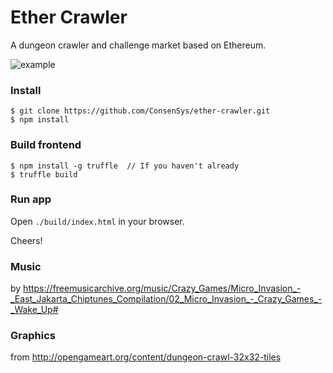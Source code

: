 # Ether Crawler

A dungeon crawler and challenge market based on Ethereum.

![example](http://i.imgur.com/WstmuKv.png)

### Install

```
$ git clone https://github.com/ConsenSys/ether-crawler.git
$ npm install
```

### Build frontend

```
$ npm install -g truffle  // If you haven't already
$ truffle build
```

### Run app

Open `./build/index.html` in your browser.

Cheers!


### Music

by https://freemusicarchive.org/music/Crazy_Games/Micro_Invasion_-_East_Jakarta_Chiptunes_Compilation/02_Micro_Invasion_-_Crazy_Games_-_Wake_Up#

### Graphics

from http://opengameart.org/content/dungeon-crawl-32x32-tiles
